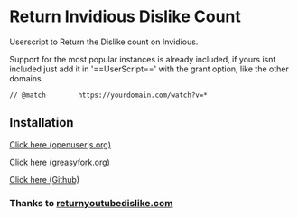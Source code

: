 # Return Invidious Dislike Count
Userscript to Return the Dislike count on Invidious.

Support for the most popular instances is already included, if yours isnt included just add it in '==UserScript==' with the grant option, like the other domains.

```
// @match        https://yourdomain.com/watch?v=*
```

## Installation
[Click here (openuserjs.org)](https://openuserjs.org/scripts/poipa/Return_Dislike_Count_Invidious)

[Click here (greasyfork.org)](https://greasyfork.org/en/scripts/438162-return-dislike-count-invidious)

[Click here (Github)](https://github.com/jesperbakhandskemager/Return-Invidious-Dislike-Count/raw/master/return-invidious-dislike.user.js)

### Thanks to [returnyoutubedislike.com](https://returnyoutubedislike.com)
